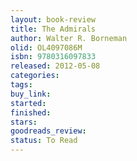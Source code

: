 ```yaml
---
layout: book-review
title: The Admirals
author: Walter R. Borneman
olid: OL4097086M
isbn: 9780316097833
released: 2012-05-08
categories: 
tags: 
buy_link: 
started: 
finished: 
stars: 
goodreads_review: 
status: To Read
---
```

